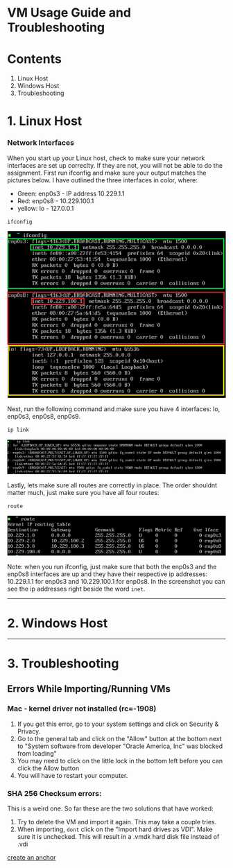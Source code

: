 # VM Usage Guide and Troubleshooting

# Contents

1. Linux Host
2. Windows Host
3. Troubleshooting


# 1. Linux Host

### Network Interfaces

When you start up your Linux host, check to make sure your network interfaces are set up correclty. If they are not, you will not be able to do the assignment. First run ifconfig and make sure your output matches the pictures below. I have outlined the three interfaces in color, where:
* Green: enp0s3 - IP address 10.229.1.1
* Red: enp0s8 - 10.229.100.1
* yellow: lo - 127.0.0.1

```sh
ifconfig
```

![](Images/IfConfig.PNG)

Next, run the following command and make sure you have 4 interfaces: lo, enp0s3, enp0s8, enp0s9.

```sh
ip link
```

![Ip Link](Images/IpLink.PNG)  

Lastly, lets make sure all routes are correctly in place. The order shouldnt matter much, just make sure you have all four routes:

```sh
route
```

![route output](Images/route.PNG)

Note: when you run ifconfig, just make sure that both the enp0s3 and the enp0s8 interfaces are up and they have their respective ip addresses: 10.229.1.1 for enp0s3 and 10.229.100.1 for enp0s8. In the screenshot you can see the ip addresses right beside the word `inet`.  

---

# 2. Windows Host



---

# 3. Troubleshooting

## Errors While Importing/Running VMs

### Mac - kernel driver not installed (rc=-1908)

1. If you get this error, go to your system settings and click on Security & Privacy.
2. Go to the general tab and click on the "Allow" button at the bottom next to "System software from developer "Oracle America, Inc" was blocked from loading"
3. You may need to click on the little lock in the bottom left before you can click the Allow button
4. You will have to restart your computer.

### SHA 256 Checksum errors:

This is a weird one. So far these are the two solutions that have worked:
1. Try to delete the VM and import it again. This may take a couple tries.
2. When importing, `dont` click on the "Import hard drives as VDI". Make sure it is unchecked. This will result in a .vmdk hard disk file instead of .vdi


[create an anchor](#1.-linux-host)
